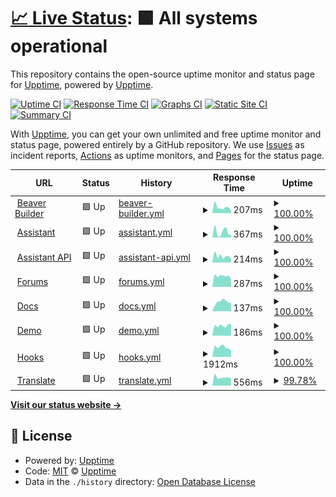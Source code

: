 # [📈 Live Status](https://beaverbuilder.github.io/uptimes/): <!--live status--> **🟩 All systems operational**

This repository contains the open-source uptime monitor and status page for [Upptime](https://upptime.js.org), powered by [Upptime](https://github.com/upptime/upptime).

[![Uptime CI](https://github.com/beaverbuilder/uptimes/workflows/Uptime%20CI/badge.svg)](https://github.com/beaverbuilder/uptimes/actions?query=workflow%3A%22Uptime+CI%22)
[![Response Time CI](https://github.com/beaverbuilder/uptimes/workflows/Response%20Time%20CI/badge.svg)](https://github.com/beaverbuilder/uptimes/actions?query=workflow%3A%22Response+Time+CI%22)
[![Graphs CI](https://github.com/beaverbuilder/uptimes/workflows/Graphs%20CI/badge.svg)](https://github.com/beaverbuilder/uptimes/actions?query=workflow%3A%22Graphs+CI%22)
[![Static Site CI](https://github.com/beaverbuilder/uptimes/workflows/Static%20Site%20CI/badge.svg)](https://github.com/beaverbuilder/uptimes/actions?query=workflow%3A%22Static+Site+CI%22)
[![Summary CI](https://github.com/beaverbuilder/uptimes/workflows/Summary%20CI/badge.svg)](https://github.com/beaverbuilder/uptimes/actions?query=workflow%3A%22Summary+CI%22)

With [Upptime](https://upptime.js.org), you can get your own unlimited and free uptime monitor and status page, powered entirely by a GitHub repository. We use [Issues](https://github.com/upptime/upptime/issues) as incident reports, [Actions](https://github.com/beaverbuilder/uptimes/actions) as uptime monitors, and [Pages](https://upptime.github.io/upptime) for the status page.

<!--start: status pages-->
<!-- This summary is generated by Upptime (https://github.com/upptime/upptime) -->
<!-- Do not edit this manually, your changes will be overwritten -->
<!-- prettier-ignore -->
| URL | Status | History | Response Time | Uptime |
| --- | ------ | ------- | ------------- | ------ |
| <img alt="" src="https://icons.duckduckgo.com/ip3/www.wpbeaverbuilder.com.ico" height="13"> [Beaver Builder](https://www.wpbeaverbuilder.com/) | 🟩 Up | [beaver-builder.yml](https://github.com/beaverbuilder/uptimes/commits/HEAD/history/beaver-builder.yml) | <details><summary><img alt="Response time graph" src="./graphs/beaver-builder/response-time-week.png" height="20"> 207ms</summary><br><a href="https://status.wpbeaverbuilder.com/history/beaver-builder"><img alt="Response time 262" src="https://img.shields.io/endpoint?url=https%3A%2F%2Fraw.githubusercontent.com%2Fbeaverbuilder%2Fuptimes%2FHEAD%2Fapi%2Fbeaver-builder%2Fresponse-time.json"></a><br><a href="https://status.wpbeaverbuilder.com/history/beaver-builder"><img alt="24-hour response time 89" src="https://img.shields.io/endpoint?url=https%3A%2F%2Fraw.githubusercontent.com%2Fbeaverbuilder%2Fuptimes%2FHEAD%2Fapi%2Fbeaver-builder%2Fresponse-time-day.json"></a><br><a href="https://status.wpbeaverbuilder.com/history/beaver-builder"><img alt="7-day response time 207" src="https://img.shields.io/endpoint?url=https%3A%2F%2Fraw.githubusercontent.com%2Fbeaverbuilder%2Fuptimes%2FHEAD%2Fapi%2Fbeaver-builder%2Fresponse-time-week.json"></a><br><a href="https://status.wpbeaverbuilder.com/history/beaver-builder"><img alt="30-day response time 204" src="https://img.shields.io/endpoint?url=https%3A%2F%2Fraw.githubusercontent.com%2Fbeaverbuilder%2Fuptimes%2FHEAD%2Fapi%2Fbeaver-builder%2Fresponse-time-month.json"></a><br><a href="https://status.wpbeaverbuilder.com/history/beaver-builder"><img alt="1-year response time 269" src="https://img.shields.io/endpoint?url=https%3A%2F%2Fraw.githubusercontent.com%2Fbeaverbuilder%2Fuptimes%2FHEAD%2Fapi%2Fbeaver-builder%2Fresponse-time-year.json"></a></details> | <details><summary><a href="https://status.wpbeaverbuilder.com/history/beaver-builder">100.00%</a></summary><a href="https://status.wpbeaverbuilder.com/history/beaver-builder"><img alt="All-time uptime 100.00%" src="https://img.shields.io/endpoint?url=https%3A%2F%2Fraw.githubusercontent.com%2Fbeaverbuilder%2Fuptimes%2FHEAD%2Fapi%2Fbeaver-builder%2Fuptime.json"></a><br><a href="https://status.wpbeaverbuilder.com/history/beaver-builder"><img alt="24-hour uptime 100.00%" src="https://img.shields.io/endpoint?url=https%3A%2F%2Fraw.githubusercontent.com%2Fbeaverbuilder%2Fuptimes%2FHEAD%2Fapi%2Fbeaver-builder%2Fuptime-day.json"></a><br><a href="https://status.wpbeaverbuilder.com/history/beaver-builder"><img alt="7-day uptime 100.00%" src="https://img.shields.io/endpoint?url=https%3A%2F%2Fraw.githubusercontent.com%2Fbeaverbuilder%2Fuptimes%2FHEAD%2Fapi%2Fbeaver-builder%2Fuptime-week.json"></a><br><a href="https://status.wpbeaverbuilder.com/history/beaver-builder"><img alt="30-day uptime 100.00%" src="https://img.shields.io/endpoint?url=https%3A%2F%2Fraw.githubusercontent.com%2Fbeaverbuilder%2Fuptimes%2FHEAD%2Fapi%2Fbeaver-builder%2Fuptime-month.json"></a><br><a href="https://status.wpbeaverbuilder.com/history/beaver-builder"><img alt="1-year uptime 100.00%" src="https://img.shields.io/endpoint?url=https%3A%2F%2Fraw.githubusercontent.com%2Fbeaverbuilder%2Fuptimes%2FHEAD%2Fapi%2Fbeaver-builder%2Fuptime-year.json"></a></details>
| <img alt="" src="https://icons.duckduckgo.com/ip3/assistant.pro.ico" height="13"> [Assistant](https://assistant.pro) | 🟩 Up | [assistant.yml](https://github.com/beaverbuilder/uptimes/commits/HEAD/history/assistant.yml) | <details><summary><img alt="Response time graph" src="./graphs/assistant/response-time-week.png" height="20"> 367ms</summary><br><a href="https://status.wpbeaverbuilder.com/history/assistant"><img alt="Response time 389" src="https://img.shields.io/endpoint?url=https%3A%2F%2Fraw.githubusercontent.com%2Fbeaverbuilder%2Fuptimes%2FHEAD%2Fapi%2Fassistant%2Fresponse-time.json"></a><br><a href="https://status.wpbeaverbuilder.com/history/assistant"><img alt="24-hour response time 73" src="https://img.shields.io/endpoint?url=https%3A%2F%2Fraw.githubusercontent.com%2Fbeaverbuilder%2Fuptimes%2FHEAD%2Fapi%2Fassistant%2Fresponse-time-day.json"></a><br><a href="https://status.wpbeaverbuilder.com/history/assistant"><img alt="7-day response time 367" src="https://img.shields.io/endpoint?url=https%3A%2F%2Fraw.githubusercontent.com%2Fbeaverbuilder%2Fuptimes%2FHEAD%2Fapi%2Fassistant%2Fresponse-time-week.json"></a><br><a href="https://status.wpbeaverbuilder.com/history/assistant"><img alt="30-day response time 407" src="https://img.shields.io/endpoint?url=https%3A%2F%2Fraw.githubusercontent.com%2Fbeaverbuilder%2Fuptimes%2FHEAD%2Fapi%2Fassistant%2Fresponse-time-month.json"></a><br><a href="https://status.wpbeaverbuilder.com/history/assistant"><img alt="1-year response time 398" src="https://img.shields.io/endpoint?url=https%3A%2F%2Fraw.githubusercontent.com%2Fbeaverbuilder%2Fuptimes%2FHEAD%2Fapi%2Fassistant%2Fresponse-time-year.json"></a></details> | <details><summary><a href="https://status.wpbeaverbuilder.com/history/assistant">100.00%</a></summary><a href="https://status.wpbeaverbuilder.com/history/assistant"><img alt="All-time uptime 100.00%" src="https://img.shields.io/endpoint?url=https%3A%2F%2Fraw.githubusercontent.com%2Fbeaverbuilder%2Fuptimes%2FHEAD%2Fapi%2Fassistant%2Fuptime.json"></a><br><a href="https://status.wpbeaverbuilder.com/history/assistant"><img alt="24-hour uptime 100.00%" src="https://img.shields.io/endpoint?url=https%3A%2F%2Fraw.githubusercontent.com%2Fbeaverbuilder%2Fuptimes%2FHEAD%2Fapi%2Fassistant%2Fuptime-day.json"></a><br><a href="https://status.wpbeaverbuilder.com/history/assistant"><img alt="7-day uptime 100.00%" src="https://img.shields.io/endpoint?url=https%3A%2F%2Fraw.githubusercontent.com%2Fbeaverbuilder%2Fuptimes%2FHEAD%2Fapi%2Fassistant%2Fuptime-week.json"></a><br><a href="https://status.wpbeaverbuilder.com/history/assistant"><img alt="30-day uptime 100.00%" src="https://img.shields.io/endpoint?url=https%3A%2F%2Fraw.githubusercontent.com%2Fbeaverbuilder%2Fuptimes%2FHEAD%2Fapi%2Fassistant%2Fuptime-month.json"></a><br><a href="https://status.wpbeaverbuilder.com/history/assistant"><img alt="1-year uptime 100.00%" src="https://img.shields.io/endpoint?url=https%3A%2F%2Fraw.githubusercontent.com%2Fbeaverbuilder%2Fuptimes%2FHEAD%2Fapi%2Fassistant%2Fuptime-year.json"></a></details>
| <img alt="" src="https://icons.duckduckgo.com/ip3/api.assistant.pro.ico" height="13"> [Assistant API](https://api.assistant.pro/api/status) | 🟩 Up | [assistant-api.yml](https://github.com/beaverbuilder/uptimes/commits/HEAD/history/assistant-api.yml) | <details><summary><img alt="Response time graph" src="./graphs/assistant-api/response-time-week.png" height="20"> 214ms</summary><br><a href="https://status.wpbeaverbuilder.com/history/assistant-api"><img alt="Response time 256" src="https://img.shields.io/endpoint?url=https%3A%2F%2Fraw.githubusercontent.com%2Fbeaverbuilder%2Fuptimes%2FHEAD%2Fapi%2Fassistant-api%2Fresponse-time.json"></a><br><a href="https://status.wpbeaverbuilder.com/history/assistant-api"><img alt="24-hour response time 271" src="https://img.shields.io/endpoint?url=https%3A%2F%2Fraw.githubusercontent.com%2Fbeaverbuilder%2Fuptimes%2FHEAD%2Fapi%2Fassistant-api%2Fresponse-time-day.json"></a><br><a href="https://status.wpbeaverbuilder.com/history/assistant-api"><img alt="7-day response time 214" src="https://img.shields.io/endpoint?url=https%3A%2F%2Fraw.githubusercontent.com%2Fbeaverbuilder%2Fuptimes%2FHEAD%2Fapi%2Fassistant-api%2Fresponse-time-week.json"></a><br><a href="https://status.wpbeaverbuilder.com/history/assistant-api"><img alt="30-day response time 224" src="https://img.shields.io/endpoint?url=https%3A%2F%2Fraw.githubusercontent.com%2Fbeaverbuilder%2Fuptimes%2FHEAD%2Fapi%2Fassistant-api%2Fresponse-time-month.json"></a><br><a href="https://status.wpbeaverbuilder.com/history/assistant-api"><img alt="1-year response time 257" src="https://img.shields.io/endpoint?url=https%3A%2F%2Fraw.githubusercontent.com%2Fbeaverbuilder%2Fuptimes%2FHEAD%2Fapi%2Fassistant-api%2Fresponse-time-year.json"></a></details> | <details><summary><a href="https://status.wpbeaverbuilder.com/history/assistant-api">100.00%</a></summary><a href="https://status.wpbeaverbuilder.com/history/assistant-api"><img alt="All-time uptime 100.00%" src="https://img.shields.io/endpoint?url=https%3A%2F%2Fraw.githubusercontent.com%2Fbeaverbuilder%2Fuptimes%2FHEAD%2Fapi%2Fassistant-api%2Fuptime.json"></a><br><a href="https://status.wpbeaverbuilder.com/history/assistant-api"><img alt="24-hour uptime 100.00%" src="https://img.shields.io/endpoint?url=https%3A%2F%2Fraw.githubusercontent.com%2Fbeaverbuilder%2Fuptimes%2FHEAD%2Fapi%2Fassistant-api%2Fuptime-day.json"></a><br><a href="https://status.wpbeaverbuilder.com/history/assistant-api"><img alt="7-day uptime 100.00%" src="https://img.shields.io/endpoint?url=https%3A%2F%2Fraw.githubusercontent.com%2Fbeaverbuilder%2Fuptimes%2FHEAD%2Fapi%2Fassistant-api%2Fuptime-week.json"></a><br><a href="https://status.wpbeaverbuilder.com/history/assistant-api"><img alt="30-day uptime 100.00%" src="https://img.shields.io/endpoint?url=https%3A%2F%2Fraw.githubusercontent.com%2Fbeaverbuilder%2Fuptimes%2FHEAD%2Fapi%2Fassistant-api%2Fuptime-month.json"></a><br><a href="https://status.wpbeaverbuilder.com/history/assistant-api"><img alt="1-year uptime 100.00%" src="https://img.shields.io/endpoint?url=https%3A%2F%2Fraw.githubusercontent.com%2Fbeaverbuilder%2Fuptimes%2FHEAD%2Fapi%2Fassistant-api%2Fuptime-year.json"></a></details>
| <img alt="" src="https://icons.duckduckgo.com/ip3/community.wpbeaverbuilder.com.ico" height="13"> [Forums](https://community.wpbeaverbuilder.com/) | 🟩 Up | [forums.yml](https://github.com/beaverbuilder/uptimes/commits/HEAD/history/forums.yml) | <details><summary><img alt="Response time graph" src="./graphs/forums/response-time-week.png" height="20"> 287ms</summary><br><a href="https://status.wpbeaverbuilder.com/history/forums"><img alt="Response time 288" src="https://img.shields.io/endpoint?url=https%3A%2F%2Fraw.githubusercontent.com%2Fbeaverbuilder%2Fuptimes%2FHEAD%2Fapi%2Fforums%2Fresponse-time.json"></a><br><a href="https://status.wpbeaverbuilder.com/history/forums"><img alt="24-hour response time 221" src="https://img.shields.io/endpoint?url=https%3A%2F%2Fraw.githubusercontent.com%2Fbeaverbuilder%2Fuptimes%2FHEAD%2Fapi%2Fforums%2Fresponse-time-day.json"></a><br><a href="https://status.wpbeaverbuilder.com/history/forums"><img alt="7-day response time 287" src="https://img.shields.io/endpoint?url=https%3A%2F%2Fraw.githubusercontent.com%2Fbeaverbuilder%2Fuptimes%2FHEAD%2Fapi%2Fforums%2Fresponse-time-week.json"></a><br><a href="https://status.wpbeaverbuilder.com/history/forums"><img alt="30-day response time 293" src="https://img.shields.io/endpoint?url=https%3A%2F%2Fraw.githubusercontent.com%2Fbeaverbuilder%2Fuptimes%2FHEAD%2Fapi%2Fforums%2Fresponse-time-month.json"></a><br><a href="https://status.wpbeaverbuilder.com/history/forums"><img alt="1-year response time 293" src="https://img.shields.io/endpoint?url=https%3A%2F%2Fraw.githubusercontent.com%2Fbeaverbuilder%2Fuptimes%2FHEAD%2Fapi%2Fforums%2Fresponse-time-year.json"></a></details> | <details><summary><a href="https://status.wpbeaverbuilder.com/history/forums">100.00%</a></summary><a href="https://status.wpbeaverbuilder.com/history/forums"><img alt="All-time uptime 99.99%" src="https://img.shields.io/endpoint?url=https%3A%2F%2Fraw.githubusercontent.com%2Fbeaverbuilder%2Fuptimes%2FHEAD%2Fapi%2Fforums%2Fuptime.json"></a><br><a href="https://status.wpbeaverbuilder.com/history/forums"><img alt="24-hour uptime 100.00%" src="https://img.shields.io/endpoint?url=https%3A%2F%2Fraw.githubusercontent.com%2Fbeaverbuilder%2Fuptimes%2FHEAD%2Fapi%2Fforums%2Fuptime-day.json"></a><br><a href="https://status.wpbeaverbuilder.com/history/forums"><img alt="7-day uptime 100.00%" src="https://img.shields.io/endpoint?url=https%3A%2F%2Fraw.githubusercontent.com%2Fbeaverbuilder%2Fuptimes%2FHEAD%2Fapi%2Fforums%2Fuptime-week.json"></a><br><a href="https://status.wpbeaverbuilder.com/history/forums"><img alt="30-day uptime 100.00%" src="https://img.shields.io/endpoint?url=https%3A%2F%2Fraw.githubusercontent.com%2Fbeaverbuilder%2Fuptimes%2FHEAD%2Fapi%2Fforums%2Fuptime-month.json"></a><br><a href="https://status.wpbeaverbuilder.com/history/forums"><img alt="1-year uptime 99.99%" src="https://img.shields.io/endpoint?url=https%3A%2F%2Fraw.githubusercontent.com%2Fbeaverbuilder%2Fuptimes%2FHEAD%2Fapi%2Fforums%2Fuptime-year.json"></a></details>
| <img alt="" src="https://icons.duckduckgo.com/ip3/docs.wpbeaverbuilder.com.ico" height="13"> [Docs](https://docs.wpbeaverbuilder.com/) | 🟩 Up | [docs.yml](https://github.com/beaverbuilder/uptimes/commits/HEAD/history/docs.yml) | <details><summary><img alt="Response time graph" src="./graphs/docs/response-time-week.png" height="20"> 137ms</summary><br><a href="https://status.wpbeaverbuilder.com/history/docs"><img alt="Response time 174" src="https://img.shields.io/endpoint?url=https%3A%2F%2Fraw.githubusercontent.com%2Fbeaverbuilder%2Fuptimes%2FHEAD%2Fapi%2Fdocs%2Fresponse-time.json"></a><br><a href="https://status.wpbeaverbuilder.com/history/docs"><img alt="24-hour response time 111" src="https://img.shields.io/endpoint?url=https%3A%2F%2Fraw.githubusercontent.com%2Fbeaverbuilder%2Fuptimes%2FHEAD%2Fapi%2Fdocs%2Fresponse-time-day.json"></a><br><a href="https://status.wpbeaverbuilder.com/history/docs"><img alt="7-day response time 137" src="https://img.shields.io/endpoint?url=https%3A%2F%2Fraw.githubusercontent.com%2Fbeaverbuilder%2Fuptimes%2FHEAD%2Fapi%2Fdocs%2Fresponse-time-week.json"></a><br><a href="https://status.wpbeaverbuilder.com/history/docs"><img alt="30-day response time 124" src="https://img.shields.io/endpoint?url=https%3A%2F%2Fraw.githubusercontent.com%2Fbeaverbuilder%2Fuptimes%2FHEAD%2Fapi%2Fdocs%2Fresponse-time-month.json"></a><br><a href="https://status.wpbeaverbuilder.com/history/docs"><img alt="1-year response time 173" src="https://img.shields.io/endpoint?url=https%3A%2F%2Fraw.githubusercontent.com%2Fbeaverbuilder%2Fuptimes%2FHEAD%2Fapi%2Fdocs%2Fresponse-time-year.json"></a></details> | <details><summary><a href="https://status.wpbeaverbuilder.com/history/docs">100.00%</a></summary><a href="https://status.wpbeaverbuilder.com/history/docs"><img alt="All-time uptime 100.00%" src="https://img.shields.io/endpoint?url=https%3A%2F%2Fraw.githubusercontent.com%2Fbeaverbuilder%2Fuptimes%2FHEAD%2Fapi%2Fdocs%2Fuptime.json"></a><br><a href="https://status.wpbeaverbuilder.com/history/docs"><img alt="24-hour uptime 100.00%" src="https://img.shields.io/endpoint?url=https%3A%2F%2Fraw.githubusercontent.com%2Fbeaverbuilder%2Fuptimes%2FHEAD%2Fapi%2Fdocs%2Fuptime-day.json"></a><br><a href="https://status.wpbeaverbuilder.com/history/docs"><img alt="7-day uptime 100.00%" src="https://img.shields.io/endpoint?url=https%3A%2F%2Fraw.githubusercontent.com%2Fbeaverbuilder%2Fuptimes%2FHEAD%2Fapi%2Fdocs%2Fuptime-week.json"></a><br><a href="https://status.wpbeaverbuilder.com/history/docs"><img alt="30-day uptime 100.00%" src="https://img.shields.io/endpoint?url=https%3A%2F%2Fraw.githubusercontent.com%2Fbeaverbuilder%2Fuptimes%2FHEAD%2Fapi%2Fdocs%2Fuptime-month.json"></a><br><a href="https://status.wpbeaverbuilder.com/history/docs"><img alt="1-year uptime 100.00%" src="https://img.shields.io/endpoint?url=https%3A%2F%2Fraw.githubusercontent.com%2Fbeaverbuilder%2Fuptimes%2FHEAD%2Fapi%2Fdocs%2Fuptime-year.json"></a></details>
| <img alt="" src="https://icons.duckduckgo.com/ip3/demo.wpbeaverbuilder.com.ico" height="13"> [Demo](https://demo.wpbeaverbuilder.com/) | 🟩 Up | [demo.yml](https://github.com/beaverbuilder/uptimes/commits/HEAD/history/demo.yml) | <details><summary><img alt="Response time graph" src="./graphs/demo/response-time-week.png" height="20"> 186ms</summary><br><a href="https://status.wpbeaverbuilder.com/history/demo"><img alt="Response time 206" src="https://img.shields.io/endpoint?url=https%3A%2F%2Fraw.githubusercontent.com%2Fbeaverbuilder%2Fuptimes%2FHEAD%2Fapi%2Fdemo%2Fresponse-time.json"></a><br><a href="https://status.wpbeaverbuilder.com/history/demo"><img alt="24-hour response time 128" src="https://img.shields.io/endpoint?url=https%3A%2F%2Fraw.githubusercontent.com%2Fbeaverbuilder%2Fuptimes%2FHEAD%2Fapi%2Fdemo%2Fresponse-time-day.json"></a><br><a href="https://status.wpbeaverbuilder.com/history/demo"><img alt="7-day response time 186" src="https://img.shields.io/endpoint?url=https%3A%2F%2Fraw.githubusercontent.com%2Fbeaverbuilder%2Fuptimes%2FHEAD%2Fapi%2Fdemo%2Fresponse-time-week.json"></a><br><a href="https://status.wpbeaverbuilder.com/history/demo"><img alt="30-day response time 184" src="https://img.shields.io/endpoint?url=https%3A%2F%2Fraw.githubusercontent.com%2Fbeaverbuilder%2Fuptimes%2FHEAD%2Fapi%2Fdemo%2Fresponse-time-month.json"></a><br><a href="https://status.wpbeaverbuilder.com/history/demo"><img alt="1-year response time 202" src="https://img.shields.io/endpoint?url=https%3A%2F%2Fraw.githubusercontent.com%2Fbeaverbuilder%2Fuptimes%2FHEAD%2Fapi%2Fdemo%2Fresponse-time-year.json"></a></details> | <details><summary><a href="https://status.wpbeaverbuilder.com/history/demo">100.00%</a></summary><a href="https://status.wpbeaverbuilder.com/history/demo"><img alt="All-time uptime 99.95%" src="https://img.shields.io/endpoint?url=https%3A%2F%2Fraw.githubusercontent.com%2Fbeaverbuilder%2Fuptimes%2FHEAD%2Fapi%2Fdemo%2Fuptime.json"></a><br><a href="https://status.wpbeaverbuilder.com/history/demo"><img alt="24-hour uptime 100.00%" src="https://img.shields.io/endpoint?url=https%3A%2F%2Fraw.githubusercontent.com%2Fbeaverbuilder%2Fuptimes%2FHEAD%2Fapi%2Fdemo%2Fuptime-day.json"></a><br><a href="https://status.wpbeaverbuilder.com/history/demo"><img alt="7-day uptime 100.00%" src="https://img.shields.io/endpoint?url=https%3A%2F%2Fraw.githubusercontent.com%2Fbeaverbuilder%2Fuptimes%2FHEAD%2Fapi%2Fdemo%2Fuptime-week.json"></a><br><a href="https://status.wpbeaverbuilder.com/history/demo"><img alt="30-day uptime 100.00%" src="https://img.shields.io/endpoint?url=https%3A%2F%2Fraw.githubusercontent.com%2Fbeaverbuilder%2Fuptimes%2FHEAD%2Fapi%2Fdemo%2Fuptime-month.json"></a><br><a href="https://status.wpbeaverbuilder.com/history/demo"><img alt="1-year uptime 99.95%" src="https://img.shields.io/endpoint?url=https%3A%2F%2Fraw.githubusercontent.com%2Fbeaverbuilder%2Fuptimes%2FHEAD%2Fapi%2Fdemo%2Fuptime-year.json"></a></details>
| <img alt="" src="https://icons.duckduckgo.com/ip3/hooks.wpbeaverbuilder.com.ico" height="13"> [Hooks](https://hooks.wpbeaverbuilder.com/) | 🟩 Up | [hooks.yml](https://github.com/beaverbuilder/uptimes/commits/HEAD/history/hooks.yml) | <details><summary><img alt="Response time graph" src="./graphs/hooks/response-time-week.png" height="20"> 1912ms</summary><br><a href="https://status.wpbeaverbuilder.com/history/hooks"><img alt="Response time 1986" src="https://img.shields.io/endpoint?url=https%3A%2F%2Fraw.githubusercontent.com%2Fbeaverbuilder%2Fuptimes%2FHEAD%2Fapi%2Fhooks%2Fresponse-time.json"></a><br><a href="https://status.wpbeaverbuilder.com/history/hooks"><img alt="24-hour response time 1781" src="https://img.shields.io/endpoint?url=https%3A%2F%2Fraw.githubusercontent.com%2Fbeaverbuilder%2Fuptimes%2FHEAD%2Fapi%2Fhooks%2Fresponse-time-day.json"></a><br><a href="https://status.wpbeaverbuilder.com/history/hooks"><img alt="7-day response time 1912" src="https://img.shields.io/endpoint?url=https%3A%2F%2Fraw.githubusercontent.com%2Fbeaverbuilder%2Fuptimes%2FHEAD%2Fapi%2Fhooks%2Fresponse-time-week.json"></a><br><a href="https://status.wpbeaverbuilder.com/history/hooks"><img alt="30-day response time 2022" src="https://img.shields.io/endpoint?url=https%3A%2F%2Fraw.githubusercontent.com%2Fbeaverbuilder%2Fuptimes%2FHEAD%2Fapi%2Fhooks%2Fresponse-time-month.json"></a><br><a href="https://status.wpbeaverbuilder.com/history/hooks"><img alt="1-year response time 1967" src="https://img.shields.io/endpoint?url=https%3A%2F%2Fraw.githubusercontent.com%2Fbeaverbuilder%2Fuptimes%2FHEAD%2Fapi%2Fhooks%2Fresponse-time-year.json"></a></details> | <details><summary><a href="https://status.wpbeaverbuilder.com/history/hooks">100.00%</a></summary><a href="https://status.wpbeaverbuilder.com/history/hooks"><img alt="All-time uptime 97.65%" src="https://img.shields.io/endpoint?url=https%3A%2F%2Fraw.githubusercontent.com%2Fbeaverbuilder%2Fuptimes%2FHEAD%2Fapi%2Fhooks%2Fuptime.json"></a><br><a href="https://status.wpbeaverbuilder.com/history/hooks"><img alt="24-hour uptime 100.00%" src="https://img.shields.io/endpoint?url=https%3A%2F%2Fraw.githubusercontent.com%2Fbeaverbuilder%2Fuptimes%2FHEAD%2Fapi%2Fhooks%2Fuptime-day.json"></a><br><a href="https://status.wpbeaverbuilder.com/history/hooks"><img alt="7-day uptime 100.00%" src="https://img.shields.io/endpoint?url=https%3A%2F%2Fraw.githubusercontent.com%2Fbeaverbuilder%2Fuptimes%2FHEAD%2Fapi%2Fhooks%2Fuptime-week.json"></a><br><a href="https://status.wpbeaverbuilder.com/history/hooks"><img alt="30-day uptime 100.00%" src="https://img.shields.io/endpoint?url=https%3A%2F%2Fraw.githubusercontent.com%2Fbeaverbuilder%2Fuptimes%2FHEAD%2Fapi%2Fhooks%2Fuptime-month.json"></a><br><a href="https://status.wpbeaverbuilder.com/history/hooks"><img alt="1-year uptime 97.47%" src="https://img.shields.io/endpoint?url=https%3A%2F%2Fraw.githubusercontent.com%2Fbeaverbuilder%2Fuptimes%2FHEAD%2Fapi%2Fhooks%2Fuptime-year.json"></a></details>
| <img alt="" src="https://icons.duckduckgo.com/ip3/translate.wpbeaverbuilder.com.ico" height="13"> [Translate](https://translate.wpbeaverbuilder.com/) | 🟩 Up | [translate.yml](https://github.com/beaverbuilder/uptimes/commits/HEAD/history/translate.yml) | <details><summary><img alt="Response time graph" src="./graphs/translate/response-time-week.png" height="20"> 556ms</summary><br><a href="https://status.wpbeaverbuilder.com/history/translate"><img alt="Response time 545" src="https://img.shields.io/endpoint?url=https%3A%2F%2Fraw.githubusercontent.com%2Fbeaverbuilder%2Fuptimes%2FHEAD%2Fapi%2Ftranslate%2Fresponse-time.json"></a><br><a href="https://status.wpbeaverbuilder.com/history/translate"><img alt="24-hour response time 498" src="https://img.shields.io/endpoint?url=https%3A%2F%2Fraw.githubusercontent.com%2Fbeaverbuilder%2Fuptimes%2FHEAD%2Fapi%2Ftranslate%2Fresponse-time-day.json"></a><br><a href="https://status.wpbeaverbuilder.com/history/translate"><img alt="7-day response time 556" src="https://img.shields.io/endpoint?url=https%3A%2F%2Fraw.githubusercontent.com%2Fbeaverbuilder%2Fuptimes%2FHEAD%2Fapi%2Ftranslate%2Fresponse-time-week.json"></a><br><a href="https://status.wpbeaverbuilder.com/history/translate"><img alt="30-day response time 547" src="https://img.shields.io/endpoint?url=https%3A%2F%2Fraw.githubusercontent.com%2Fbeaverbuilder%2Fuptimes%2FHEAD%2Fapi%2Ftranslate%2Fresponse-time-month.json"></a><br><a href="https://status.wpbeaverbuilder.com/history/translate"><img alt="1-year response time 558" src="https://img.shields.io/endpoint?url=https%3A%2F%2Fraw.githubusercontent.com%2Fbeaverbuilder%2Fuptimes%2FHEAD%2Fapi%2Ftranslate%2Fresponse-time-year.json"></a></details> | <details><summary><a href="https://status.wpbeaverbuilder.com/history/translate">99.78%</a></summary><a href="https://status.wpbeaverbuilder.com/history/translate"><img alt="All-time uptime 99.68%" src="https://img.shields.io/endpoint?url=https%3A%2F%2Fraw.githubusercontent.com%2Fbeaverbuilder%2Fuptimes%2FHEAD%2Fapi%2Ftranslate%2Fuptime.json"></a><br><a href="https://status.wpbeaverbuilder.com/history/translate"><img alt="24-hour uptime 100.00%" src="https://img.shields.io/endpoint?url=https%3A%2F%2Fraw.githubusercontent.com%2Fbeaverbuilder%2Fuptimes%2FHEAD%2Fapi%2Ftranslate%2Fuptime-day.json"></a><br><a href="https://status.wpbeaverbuilder.com/history/translate"><img alt="7-day uptime 99.78%" src="https://img.shields.io/endpoint?url=https%3A%2F%2Fraw.githubusercontent.com%2Fbeaverbuilder%2Fuptimes%2FHEAD%2Fapi%2Ftranslate%2Fuptime-week.json"></a><br><a href="https://status.wpbeaverbuilder.com/history/translate"><img alt="30-day uptime 99.95%" src="https://img.shields.io/endpoint?url=https%3A%2F%2Fraw.githubusercontent.com%2Fbeaverbuilder%2Fuptimes%2FHEAD%2Fapi%2Ftranslate%2Fuptime-month.json"></a><br><a href="https://status.wpbeaverbuilder.com/history/translate"><img alt="1-year uptime 99.68%" src="https://img.shields.io/endpoint?url=https%3A%2F%2Fraw.githubusercontent.com%2Fbeaverbuilder%2Fuptimes%2FHEAD%2Fapi%2Ftranslate%2Fuptime-year.json"></a></details>

<!--end: status pages-->

[**Visit our status website →**](https://beaverbuilder.github.io/uptimes/)

## 📄 License

- Powered by: [Upptime](https://github.com/upptime/upptime)
- Code: [MIT](./LICENSE) © [Upptime](https://upptime.js.org)
- Data in the `./history` directory: [Open Database License](https://opendatacommons.org/licenses/odbl/1-0/)
